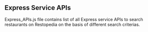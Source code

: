 ## Express Service APIs

Express_APIs.js file contains list of all Express service APIs to search restaurants on Restopedia on the basis of different search criterias.
